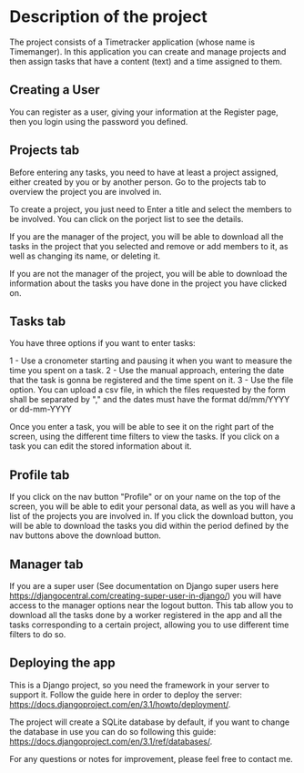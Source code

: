 # Description of the project

The project consists of a Timetracker application (whose name is Timemanger). In this application you can create and manage projects and then assign tasks that have a content (text) and a time assigned to them.

## Creating a User

You can register as a user, giving your information at the Register page, then you login using the password you defined.

## Projects tab

Before entering any tasks, you need to have at least a project assigned, either created by you or by another person. Go to the projects tab to overview the project you are involved in.

To create a project, you just need to Enter a title and select the members to be involved. You can click on the porject list to see the details.

If you are the manager of the project, you will be able to download all the tasks in the project that you selected and remove or add members to it, as well as changing its name, or deleting it.

If you are not the manager of the project, you will be able to download the information about the tasks you have done in the project you have clicked on.

## Tasks tab

You have three options if you want to enter tasks:

1 - Use a cronometer starting and pausing it when you want to measure the time you spent on a task.
2 - Use the manual approach, entering the date that the task is gonna be registered and the time spent on it.
3 - Use the file option. You can upload a csv file, in which the files requested by the form shall be separated by "," and the dates must have the format dd/mm/YYYY or dd-mm-YYYY

Once you enter a task, you will be able to see it on the right part of the screen, using the different time filters to view the tasks. If you click on a task you can edit the stored information about it.

## Profile tab

If you click on the nav button "Profile" or on your name on the top of the screen, you will be able to edit your personal data, as well as you will have a list of the projects you are involved in. If you click the download button, you will be able to download the tasks you did within the period defined by the nav buttons above the download button.

## Manager tab

If you are a super user (See documentation on Django super users here https://djangocentral.com/creating-super-user-in-django/) you will have access to the manager options near the logout button. This tab allow you to download all the tasks done by a worker registered in the app and all the tasks corresponding to a certain project, allowing you to use different time filters to do so.

## Deploying the app

This is a Django project, so you need the framework in your server to support it. Follow the guide here in order to deploy the server: https://docs.djangoproject.com/en/3.1/howto/deployment/.

The project will create a SQLite database by default, if you want to change the database in use you can do so following this guide: https://docs.djangoproject.com/en/3.1/ref/databases/.

For any questions or notes for improvement, please feel free to contact me.
